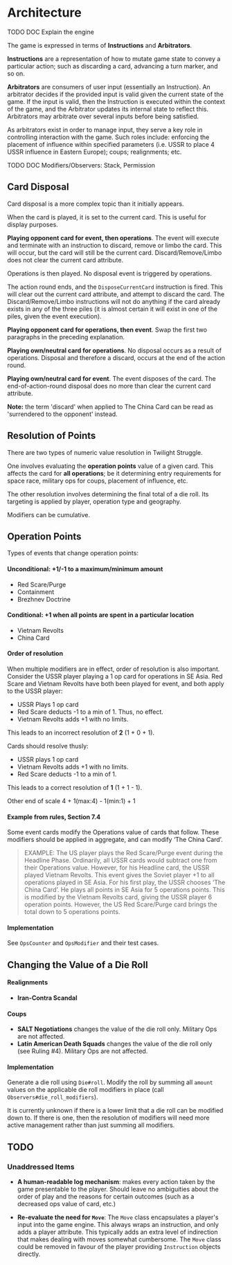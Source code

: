 # Architecture

TODO DOC Explain the engine

The game is expressed in terms of **Instructions** and **Arbitrators**.

**Instructions** are a representation of how to mutate game state to convey
a particular action; such as discarding a card, advancing a turn marker,
and so on.

**Arbitrators** are consumers of user input (essentially an Instruction).
An arbitrator decides if the provided input is valid given the current
state of the game. If the input is valid, then the Instruction is executed
within the context of the game, and the Arbitrator updates its internal
state to reflect this. Arbitrators may arbitrate over several inputs before
being satisfied.

As arbitrators exist in order to manage input, they serve a key role in
controlling interaction with the game. Such roles include: enforcing the
placement of influence within specified parameters (i.e.  USSR to place 4
USSR influence in Eastern Europe); coups; realignments; etc.

TODO DOC Modifiers/Observers: Stack, Permission

## Card Disposal

Card disposal is a more complex topic than it initially appears.

When the card is played, it is set to the current card. This is useful for
display purposes.

**Playing opponent card for event, then operations**. The event will execute
and terminate with an instruction to discard, remove or limbo the card.
This will occur, but the card will still be the current card.
Discard/Remove/Limbo does not clear the current card attribute.

Operations is then played. No disposal event is triggered by operations.

The action round ends, and the `DisposeCurrentCard` instruction is fired.
This will clear out the current card attribute, and attempt to discard the
card.  The Discard/Remove/Limbo instructions will not do anything if the
card already exists in any of the three piles (it is almost certain it
will exist in one of the piles, given the event execution).

**Playing opponent card for operations, then event**. Swap the first two
paragraphs in the preceding explanation.

**Playing own/neutral card for operations**. No disposal occurs as a result
of operations. Disposal and therefore a discard, occurs at the end of the
action round.

**Playing own/neutral card for event**. The event disposes of the card.
The end-of-action-round disposal does no more than clear the current card
attribute.

**Note:** the term 'discard' when applied to The China Card can be read
as 'surrendered to the opponent' instead.

## Resolution of Points

There are two types of numeric value resolution in Twilight Struggle.

One involves evaluating the **operation points** value of a given card.
This affects the card for **all operations**; be it determining entry
requirements for space race, military ops for coups, placement of influence,
etc.

The other resolution involves determining the final total of a die roll.
Its targeting is applied by player, operation type and geography.

Modifiers can be cumulative.

## Operation Points

Types of events that change operation points:

#### Unconditional: +1/-1 to a maximum/minimum amount

 * Red Scare/Purge
 * Containment
 * Brezhnev Doctrine

#### Conditional: +1 when all points are spent in a particular location

 * Vietnam Revolts
 * China Card

#### Order of resolution

When multiple modifiers are in effect, order of resolution is also important.
Consider the USSR player playing a 1 op card for operations in SE Asia.
Red Scare and Vietnam Revolts have both been played for event, and both
apply to the USSR player:

 - USSR Plays 1 op card
 - Red Scare deducts -1 to a min of 1. Thus, no effect.
 - Vietnam Revolts adds +1 with no limits.

This leads to an incorrect resolution of **2** (1 + 0 + 1).

Cards should resolve thusly:

 - USSR plays 1 op card
 - Vietnam Revolts adds +1 with no limits.
 - Red Scare deducts -1 to a min of 1.

This leads to a correct resolution of **1** (1 + 1 - 1).

Other end of scale 4 + 1(max:4) - 1(min:1) + 1

#### Example from rules, Section 7.4

Some event cards modify the Operations value of cards that follow.  These
modifiers should be applied in aggregate, and can modify ‘The China Card’.

> EXAMPLE: The US player plays the Red Scare/Purge event during the Headline
Phase. Ordinarily, all USSR cards would subtract one from their Operations
value. However, for his Headline card, the USSR played Vietnam Revolts.
This event gives the Soviet player +1 to all operations played in SE Asia.
For his first play, the USSR chooses ‘The China Card’. He plays all points
in SE Asia for 5 operations points.  This is modified by the Vietnam Revolts
card, giving the USSR player 6 operation points.  However, the US Red
Scare/Purge card brings the total down to 5 operations points.

#### Implementation

See `OpsCounter` and `OpsModifier` and their test cases.


## Changing the Value of a Die Roll

#### Realignments

 * **Iran-Contra Scandal**

#### Coups

 * **SALT Negotiations** changes the value of the die roll only.  Military
 Ops are not affected.
 * **Latin American Death Squads** changes the value of the die roll only
 (see Ruling #4). Military Ops are not affected.

#### Implementation

Generate a die roll using `Die#roll`. Modify the roll by summing all
`amount` values on the applicable die roll modifiers in place (call
`Observers#die_roll_modifiers`).

It is currently unknown if there is a lower limit that a die roll can be
modified down to. If there is one, then the resolution of modifiers will
need more active management rather than just summing all modifiers.

## TODO

### Unaddressed Items

 * **A human-readable log mechanism**: makes every action taken by the
 game presentable to the player. Should leave no ambiguities about the
 order of play and the reasons for certain outcomes (such as a decreased
 ops value of card, etc.)

 * **Re-evaluate the need for `Move`**: The `Move` class encapsulates a
 player's input into the game engine. This always wraps an instruction,
 and only adds a player attribute. This typically adds an extra level of
 indirection that makes dealing with moves somewhat cumbersome. The `Move`
 class could be removed in favour of the player providing `Instruction`
 objects directly.
